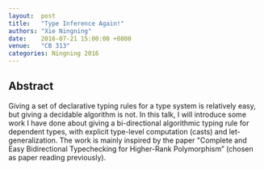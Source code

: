 ```yaml
--- 
layout:  post 
title:   "Type Inference Again!"
authors: "Xie Ningning"
date:    2016-07-21 15:00:00 +0800
venue:   "CB 313"
categories: Ningning 2016
--- 
```

## Abstract

Giving a set of declarative typing rules for a type system is relatively
easy,
but giving a decidable algorithm is not. In this talk, I will introduce some
work I have done about giving a bi-directional algorithmic typing rule for
dependent types, with explicit type-level computation (casts) and
let-generalization. The work is mainly inspired by the paper "Complete and
Easy
Bidirectional Typechecking for Higher-Rank Polymorphism” (chosen as paper
reading previously).

